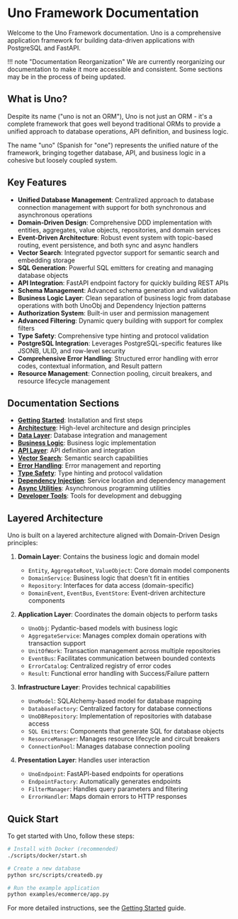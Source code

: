 # Uno Framework Documentation

Welcome to the Uno Framework documentation. Uno is a comprehensive application framework for building data-driven applications with PostgreSQL and FastAPI.

!!! note "Documentation Reorganization"
    We are currently reorganizing our documentation to make it more accessible and consistent. Some sections may be in the process of being updated.

## What is Uno?

Despite its name ("uno is not an ORM"), Uno is not just an ORM - it's a complete framework that goes well beyond traditional ORMs to provide a unified approach to database operations, API definition, and business logic.

The name "uno" (Spanish for "one") represents the unified nature of the framework, bringing together database, API, and business logic in a cohesive but loosely coupled system.

## Key Features

- **Unified Database Management**: Centralized approach to database connection management with support for both synchronous and asynchronous operations
- **Domain-Driven Design**: Comprehensive DDD implementation with entities, aggregates, value objects, repositories, and domain services
- **Event-Driven Architecture**: Robust event system with topic-based routing, event persistence, and both sync and async handlers
- **Vector Search**: Integrated pgvector support for semantic search and embedding storage
- **SQL Generation**: Powerful SQL emitters for creating and managing database objects
- **API Integration**: FastAPI endpoint factory for quickly building REST APIs
- **Schema Management**: Advanced schema generation and validation
- **Business Logic Layer**: Clean separation of business logic from database operations with both UnoObj and Dependency Injection patterns
- **Authorization System**: Built-in user and permission management
- **Advanced Filtering**: Dynamic query building with support for complex filters
- **Type Safety**: Comprehensive type hinting and protocol validation
- **PostgreSQL Integration**: Leverages PostgreSQL-specific features like JSONB, ULID, and row-level security
- **Comprehensive Error Handling**: Structured error handling with error codes, contextual information, and Result pattern
- **Resource Management**: Connection pooling, circuit breakers, and resource lifecycle management

## Documentation Sections

- [**Getting Started**](getting_started.md): Installation and first steps
- [**Architecture**](architecture/overview.md): High-level architecture and design principles
- [**Data Layer**](database/overview.md): Database integration and management
- [**Business Logic**](business_logic/overview.md): Business logic implementation
- [**API Layer**](api/overview.md): API definition and integration
- [**Vector Search**](vector_search/overview.md): Semantic search capabilities
- [**Error Handling**](error_handling/overview.md): Error management and reporting
- [**Type Safety**](type_safety/overview.md): Type hinting and protocol validation
- [**Dependency Injection**](dependency_injection/overview.md): Service location and dependency management
- [**Async Utilities**](async/overview.md): Asynchronous programming utilities
- [**Developer Tools**](developer_tools.md): Tools for development and debugging

## Layered Architecture

Uno is built on a layered architecture aligned with Domain-Driven Design principles:

1. **Domain Layer**: Contains the business logic and domain model
   - `Entity`, `AggregateRoot`, `ValueObject`: Core domain model components
   - `DomainService`: Business logic that doesn't fit in entities
   - `Repository`: Interfaces for data access (domain-specific)
   - `DomainEvent`, `EventBus`, `EventStore`: Event-driven architecture components

2. **Application Layer**: Coordinates the domain objects to perform tasks
   - `UnoObj`: Pydantic-based models with business logic
   - `AggregateService`: Manages complex domain operations with transaction support
   - `UnitOfWork`: Transaction management across multiple repositories
   - `EventBus`: Facilitates communication between bounded contexts
   - `ErrorCatalog`: Centralized registry of error codes
   - `Result`: Functional error handling with Success/Failure pattern

3. **Infrastructure Layer**: Provides technical capabilities
   - `UnoModel`: SQLAlchemy-based model for database mapping
   - `DatabaseFactory`: Centralized factory for database connections
   - `UnoDBRepository`: Implementation of repositories with database access
   - `SQL Emitters`: Components that generate SQL for database objects
   - `ResourceManager`: Manages resource lifecycle and circuit breakers
   - `ConnectionPool`: Manages database connection pooling

4. **Presentation Layer**: Handles user interaction
   - `UnoEndpoint`: FastAPI-based endpoints for operations
   - `EndpointFactory`: Automatically generates endpoints
   - `FilterManager`: Handles query parameters and filtering
   - `ErrorHandler`: Maps domain errors to HTTP responses

## Quick Start

To get started with Uno, follow these steps:

```bash
# Install with Docker (recommended)
./scripts/docker/start.sh

# Create a new database
python src/scripts/createdb.py

# Run the example application
python examples/ecommerce/app.py
```

For more detailed instructions, see the [Getting Started](getting_started.md) guide.